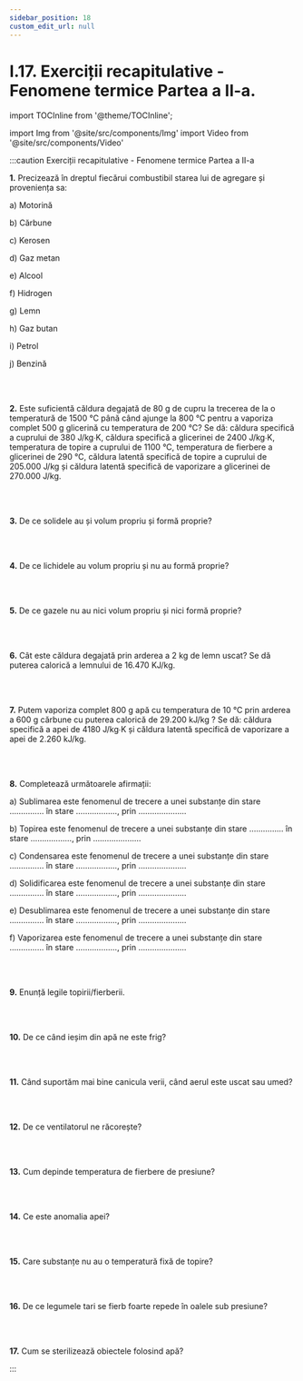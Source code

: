 ```yaml
---
sidebar_position: 18
custom_edit_url: null
---
```


# I.17. Exerciții recapitulative - Fenomene termice Partea a II-a.



import TOCInline from '@theme/TOCInline';

<TOCInline toc={toc} />



import Img from '@site/src/components/Img'
import Video from '@site/src/components/Video'






:::caution Exerciții recapitulative - Fenomene termice Partea a II-a


**1.**	Precizează în dreptul fiecărui combustibil starea lui de agregare și proveniența sa:

a)	Motorină

b)	Cărbune

c)	Kerosen

d)	Gaz metan

e)	Alcool

f)	Hidrogen

g)	Lemn

h)	Gaz butan

i)	Petrol

j)	Benzină


<br></br>


**2.** Este suficientă căldura degajată de 80 g de cupru la trecerea de la o temperatură de 1500 °C până când ajunge la 800 °C pentru a vaporiza complet 500 g glicerină cu temperatura de 200 °C? Se dă: căldura specifică a cuprului de 380 J/kg∙K, căldura specifică a glicerinei de 2400 J/kg∙K, temperatura de topire a cuprului de 1100 °C, temperatura de fierbere a glicerinei de 290 °C, căldura latentă specifică de topire a cuprului de 205.000 J/kg și căldura latentă specifică de vaporizare a glicerinei de 270.000 J/kg.  

<br></br>


**3.** De ce solidele au și volum propriu și formă proprie?

<br></br>

**4.** De ce lichidele au volum propriu și nu au formă proprie?

<br></br>

**5.** De ce gazele nu au nici volum propriu și nici formă proprie?

<br></br>

**6.** Cât este căldura degajată prin arderea a 2 kg de lemn uscat? Se dă puterea calorică a lemnului de 16.470 KJ/kg.

<br></br>

**7.** Putem vaporiza complet 800 g apă cu temperatura de 10 °C prin arderea a 600 g cărbune cu puterea calorică de 29.200 kJ/kg ? Se dă: căldura specifică a apei de 4180 J/kg∙K și căldura latentă specifică de vaporizare a apei de 2.260 kJ/kg.

<br></br>

**8.** Completează următoarele afirmații:

a) Sublimarea este fenomenul de trecere a unei substanțe din stare …………… în stare ………………, prin …………………

b) Topirea este fenomenul de trecere a unei substanțe din stare …………… în stare ………………, prin …………………

c) Condensarea este fenomenul de trecere a unei substanțe din stare …………… în stare ………………, prin …………………

d) Solidificarea este fenomenul de trecere a unei substanțe din stare …………… în stare ………………, prin …………………

e) Desublimarea este fenomenul de trecere a unei substanțe din stare …………… în stare ………………, prin …………………

f) Vaporizarea este fenomenul de trecere a unei substanțe din stare …………… în stare ………………, prin …………………



<br></br>

**9.** Enunță legile topirii/fierberii.

<br></br>

**10.** De ce când ieșim din apă ne este frig?

<br></br>

**11.** Când suportăm mai bine canicula verii, când aerul este uscat sau umed?

<br></br>

**12.** De ce ventilatorul ne răcorește?

<br></br>

**13.** Cum depinde temperatura de fierbere de presiune?

<br></br>

**14.** Ce este anomalia apei?

<br></br>

**15.** Care substanțe nu au o temperatură fixă de topire?

<br></br>

**16.** De ce legumele tari se fierb foarte repede în oalele sub presiune?

<br></br>

**17.** Cum se sterilizează obiectele folosind apă? 



:::




<br></br>
<br></br>



